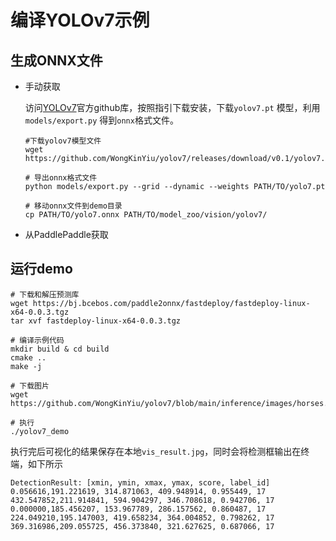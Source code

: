 # 编译YOLOv7示例

## 生成ONNX文件

- 手动获取

  访问[YOLOv7](https://github.com/WongKinYiu/yolov7)官方github库，按照指引下载安装，下载`yolov7.pt` 模型，利用 `models/export.py` 得到`onnx`格式文件。

  

  ```
  #下载yolov7模型文件
  wget https://github.com/WongKinYiu/yolov7/releases/download/v0.1/yolov7.pt
  
  # 导出onnx格式文件
  python models/export.py --grid --dynamic --weights PATH/TO/yolo7.pt

  # 移动onnx文件到demo目录
  cp PATH/TO/yolo7.onnx PATH/TO/model_zoo/vision/yolov7/
  ```

  

- 从PaddlePaddle获取

## 运行demo

```
# 下载和解压预测库
wget https://bj.bcebos.com/paddle2onnx/fastdeploy/fastdeploy-linux-x64-0.0.3.tgz
tar xvf fastdeploy-linux-x64-0.0.3.tgz

# 编译示例代码
mkdir build & cd build
cmake ..
make -j

# 下载图片
wget https://github.com/WongKinYiu/yolov7/blob/main/inference/images/horses.jpg

# 执行
./yolov7_demo
```

执行完后可视化的结果保存在本地`vis_result.jpg`，同时会将检测框输出在终端，如下所示
```
DetectionResult: [xmin, ymin, xmax, ymax, score, label_id]
0.056616,191.221619, 314.871063, 409.948914, 0.955449, 17
432.547852,211.914841, 594.904297, 346.708618, 0.942706, 17
0.000000,185.456207, 153.967789, 286.157562, 0.860487, 17
224.049210,195.147003, 419.658234, 364.004852, 0.798262, 17
369.316986,209.055725, 456.373840, 321.627625, 0.687066, 17
```

